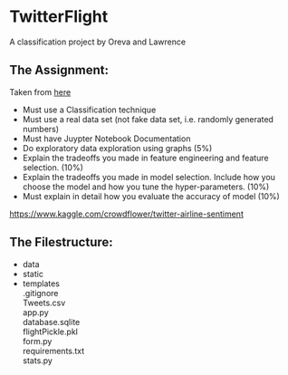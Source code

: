 # TwitterFlight
A classification project by Oreva and Lawrence

## The Assignment:
Taken from [here](https://mycourses.unh.edu/courses/48074/assignments/306480)
- Must use a Classification technique 
- Must use a real data set (not fake data set, i.e. randomly generated numbers) 
- Must have Juypter Notebook Documentation
- Do exploratory data exploration using graphs  (5%)
- Explain the tradeoffs you made in feature engineering and feature selection. (10%)
- Explain the tradeoffs you made in model selection. Include how you choose the model and how you tune the hyper-parameters.  (10%)
- Must explain in detail how you evaluate the accuracy of model (10%)


https://www.kaggle.com/crowdflower/twitter-airline-sentiment

## The Filestructure:
- data
- static
- templates  
.gitignore  
Tweets.csv  
app.py  
database.sqlite  
flightPickle.pkl  
form.py  
requirements.txt  
stats.py  
